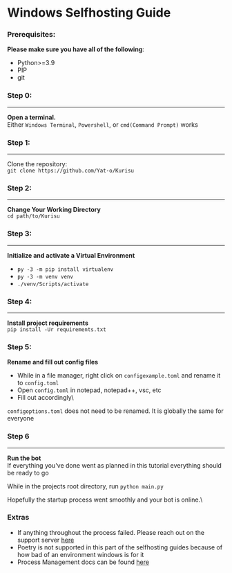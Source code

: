 # Windows Selfhosting Guide

### Prerequisites:
**Please make sure you have all of the following**:
* Python>=3.9
* PIP
* git
### Step 0:
****
**Open a terminal.**\
Either `Windows Terminal`, `Powershell`, or `cmd(Command Prompt)` works
### Step 1:
****
Clone the repository:\
`git clone https://github.com/Yat-o/Kurisu`
### Step 2:
****
**Change Your Working Directory**\
`cd path/to/Kurisu`
### Step 3:
****
**Initialize and activate a Virtual Environment**
* `py -3 -m pip install virtualenv `
* `py -3 -m venv venv`
* `./venv/Scripts/activate`
### Step 4:
****
**Install project requirements**\
`pip install -Ur requirements.txt`
### Step 5:
**Rename and fill out config files**
* While in a file manager, right click on `configexample.toml` and rename it to `config.toml`
* Open `config.toml` in notepad, notepad++, vsc, etc
* Fill out accordingly\

`configoptions.toml` does not need to be renamed. It is globally the same for everyone
### Step 6
****
**Run the bot**\
If everything you've done went as planned in this tutorial everything should be ready to go

While in the projects root directory,  run `python main.py`

Hopefully the startup process went smoothly and your bot is online.\

### Extras
* If anything throughout the process failed. Please reach out on the support server [here](https://discord.gg/Cs5RdJF9pb)
* Poetry is not supported in this part of the selfhosting guides because of how bad of an environment windows is for it
* Process Management docs can be found [here](https://github.com/Yat-o/Kurisu/blob/rewrite/docs/selfhosting/process_management.md)
